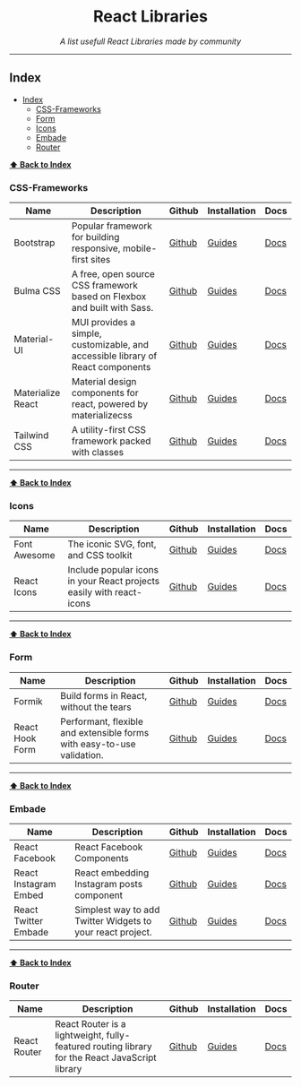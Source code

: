 <div align="center">
    <h1>React Libraries</h1>
    <i>A list usefull React Libraries made by community</i>
</div>

---

## Index

- [Index](#index)
  - [CSS-Frameworks](#css-frameworks)
  - [Form](#form)
  - [Icons](#icons)
  - [Embade](#embade)
  - [Router](#router)

**[⬆ Back to Index](#index)**

### CSS-Frameworks
| Name | Description | Github | Installation | Docs |
|---|---|---|---|---|
| Bootstrap | Popular framework for building responsive, mobile-first sites | [Github](https://github.com/react-bootstrap/react-bootstrap) | [Guides](https://react-bootstrap.github.io/getting-started/introduction#installation) | [Docs](https://react-bootstrap.github.io/getting-started/introduction/) |
| Bulma CSS | A free, open source CSS framework based on Flexbox and built with Sass. | [Github](https://github.com/jgthms/bulma) | [Guides](https://github.com/jgthms/bulma#quick-install) | [Docs](https://bulma.io/documentation/) |
| Material-UI | MUI provides a simple, customizable, and accessible library of React components | [Github](https://github.com/mui-org/material-ui) | [Guides](https://mui.com/getting-started/installation/) | [Docs](https://mui.com/getting-started/usage/) |
| Materialize React | Material design components for react, powered by materializecss | [Github](https://github.com/react-materialize/react-materialize) | [Guides](https://github.com/react-materialize/react-materialize#install) | [Docs](http://react-materialize.github.io/react-materialize/?path=/story/react-materialize--welcome) |
| Tailwind CSS | A utility-first CSS framework packed with classes | [Github](https://github.com/tailwindlabs/tailwindcss) | [Guides](https://tailwindcss.com/docs/installation) | [Docs](https://tailwindcss.com/docs) |

---

**[⬆ Back to Index](#index)**

### Icons
| Name | Description | Github | Installation | Docs |
|---|---|---|---|---|
| Font Awesome | The iconic SVG, font, and CSS toolkit | [Github](https://github.com/FortAwesome/Font-Awesome) | [Guides](https://fontawesome.com/v5.15/how-to-use/on-the-web/using-with/react#get-started) | [Docs](https://fontawesome.com/v5.15/how-to-use/on-the-web/using-with/react) |
| React Icons | Include popular icons in your React projects easily with react-icons | [Github](https://github.com/react-icons/react-icons) | [Guides](https://github.com/react-icons/react-icons#installation-for-standard-modern-project) | [Docs](https://react-icons.github.io/react-icons) |

---


**[⬆ Back to Index](#index)**

### Form
| Name | Description | Github | Installation | Docs |
|---|---|---|---|---|
| Formik  | Build forms in React, without the tears | [Github](https://github.com/formium/formik) | [Guides](https://formik.org/docs/overview#installation) | [Docs](https://formik.org/docs/overview) |
| React Hook Form | Performant, flexible and extensible forms with easy-to-use validation. | [Github](https://github.com/react-hook-form/react-hook-form) | [Guides](https://github.com/react-hook-form/react-hook-form#install) | [Docs](https://react-hook-form.com/get-started) |

---

**[⬆ Back to Index](#index)**

### Embade
| Name | Description | Github | Installation | Docs |
|---|---|---|---|---|
| React Facebook | React Facebook Components | [Github](https://github.com/seeden/react-facebook) | [Guides](https://github.com/seeden/react-facebook#initialisation) | [Docs](https://github.com/seeden/react-facebook#usage) |
| React Instagram Embed | React embedding Instagram posts component | [Github](https://github.com/sugarshin/react-instagram-embed) | [Guides](https://github.com/sugarshin/react-instagram-embed#react-instagram-embed) | [Docs](https://github.com/sugarshin/react-instagram-embed#usage) |
| React Twitter Embade | Simplest way to add Twitter Widgets to your react project. | [Github](https://github.com/saurabhnemade/react-twitter-embed) | [Guides](https://github.com/saurabhnemade/react-twitter-embed#install) | [Docs](https://saurabhnemade.github.io/react-twitter-embed/?path=/story/twitter-timeline-embed--timeline-profile-with-screen-name) |

---

**[⬆ Back to Index](#index)**

### Router
| Name | Description | Github | Installation | Docs |
|---|---|---|---|---|
| React Router | React Router is a lightweight, fully-featured routing library for the React JavaScript library | [Github](https://github.com/remix-run/react-router) | [Guides](https://reactrouter.com/docs/en/v6/getting-started/installation) | [Docs](https://reactrouter.com/docs/en/v6) |

